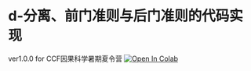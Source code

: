 # d-分离、前门准则与后门准则的代码实现

ver1.0.0 for CCF因果科学暑期夏令营
[![Open In Colab](https://colab.research.google.com/assets/colab-badge.svg)](https://colab.research.google.com/github/L-F-Z/BackDoor-FrontDoor/blob/main/BackDoor-FrontDoor.ipynb)
